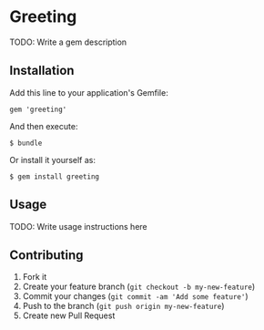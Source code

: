 # Greeting

TODO: Write a gem description

## Installation

Add this line to your application's Gemfile:

    gem 'greeting'

And then execute:

    $ bundle

Or install it yourself as:

    $ gem install greeting

## Usage

TODO: Write usage instructions here

## Contributing

1. Fork it
2. Create your feature branch (`git checkout -b my-new-feature`)
3. Commit your changes (`git commit -am 'Add some feature'`)
4. Push to the branch (`git push origin my-new-feature`)
5. Create new Pull Request
